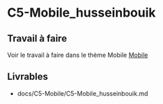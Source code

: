 
# C5-Mobile_husseinbouik

## Travail à faire
Voir le travail à faire dans le thème Mobile
[Mobile](https://github.com/solicoders/evaluation/issues/9)


## Livrables
- docs/C5-Mobile/C5-Mobile_husseinbouik.md 
 

